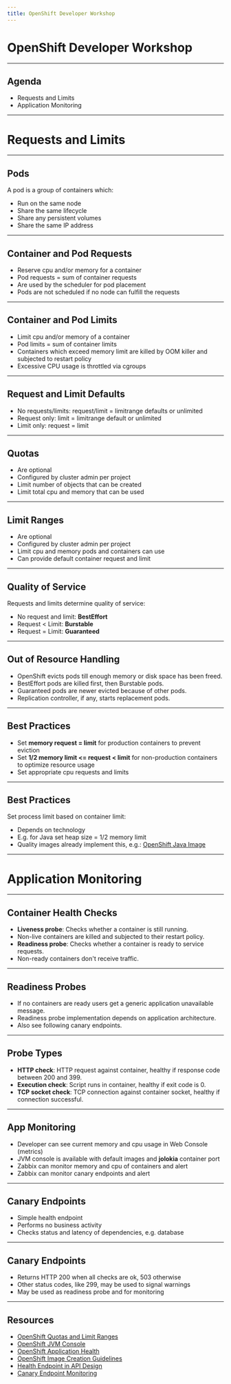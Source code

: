 ```yaml
---
title: OpenShift Developer Workshop
---
```


<!--section -->
# OpenShift Developer Workshop

<!-- .slide: class="master01" -->

---

## Agenda

* Requests and Limits
* Application Monitoring

<!-- .slide: class="master02" -->

---

# Requests and Limits

<!-- .slide: class="master02" -->

---

## Pods

A pod is a group of containers which:

* Run on the same node
* Share the same lifecycle
* Share any persistent volumes
* Share the same IP address

---

<!--section -->
## Container and Pod Requests

* Reserve cpu and/or memory for a container
* Pod requests = sum of container requests
* Are used by the scheduler for pod placement
* Pods are not scheduled if no node can fulfill the requests

---

## Container and Pod Limits
* Limit cpu and/or memory of a container
* Pod limits = sum of container limits
* Containers which exceed memory limit are killed by OOM killer and subjected to restart policy
* Excessive CPU usage is throttled via cgroups

---

## Request and Limit Defaults

* No requests/limits: request/limit = limitrange defaults or unlimited
* Request only: limit = limitrange default or unlimited
* Limit only: request = limit

---

## Quotas

* Are optional
* Configured by cluster admin per project
* Limit number of objects that can be created
* Limit total cpu and memory that can be used

---

## Limit Ranges

* Are optional
* Configured by cluster admin per project
* Limit cpu and memory pods and containers can use
* Can provide default container request and limit

---

## Quality of Service

Requests and limits determine quality of service:

* No request and limit: **BestEffort**
* Request < Limit: **Burstable**
* Request = Limit: **Guaranteed**

---

## Out of Resource Handling

* OpenShift evicts pods till enough memory or disk space has been freed.
* BestEffort pods are killed first, then Burstable pods.
* Guaranteed pods are newer evicted because of other pods.
* Replication controller, if any, starts replacement pods.

---

## Best Practices

* Set **memory request = limit** for production containers to prevent eviction
* Set **1/2 memory limit <= request < limit** for non-production containers to optimize resource usage
* Set appropriate cpu requests and limits

---

## Best Practices

<div style="text-align: left"><p>Set process limit based on container limit:</p></div>

* Depends on technology
* E.g. for Java set heap size = 1/2 memory limit
* Quality images already implement this, e.g.: [OpenShift Java Image](https://developers.redhat.com/blog/2017/02/23/getting-started-with-openshift-java-s2i/)


---

# Application Monitoring

<!-- .slide: class="master02" -->

---

## Container Health Checks

* **Liveness probe**: Checks whether a container is still running.
* Non-live containers are killed and subjected to their restart policy.
* **Readiness probe**: Checks whether a container is ready to service requests.
* Non-ready containers don't receive traffic.

---

## Readiness Probes

* If no containers are ready users get a generic application unavailable message.
* Readiness probe implementation depends on application architecture.
* Also see following canary endpoints.

---

## Probe Types

* **HTTP check**: HTTP request against container, healthy if response code between 200 and 399.
* **Execution check**: Script runs in container, healthy if exit code is 0.
* **TCP socket check**: TCP connection against container socket, healthy if connection successful.

---

## App Monitoring

* Developer can see current memory and cpu usage in Web Console (metrics)
* JVM console is available with default images and **jolokia** container port
* Zabbix can monitor memory and cpu of containers and alert
* Zabbix can monitor canary endpoints and alert

---

## Canary Endpoints

* Simple health endpoint
* Performs no business activity
* Checks status and latency of dependencies, e.g. database

---

## Canary Endpoints

* Returns HTTP 200 when all checks are ok, 503 otherwise
* Other status codes, like 299, may be used to signal warnings
* May be used as readiness probe and for monitoring

---

## Resources

* [OpenShift Quotas and Limit Ranges](https://docs.openshift.com/container-platform/3.5/dev_guide/compute_resources.html)
* [OpenShift JVM Console](https://docs.openshift.com/container-platform/3.5/architecture/infrastructure_components/web_console.html#jvm-console)
* [OpenShift Application Health](https://docs.openshift.com/container-platform/3.5/dev_guide/application_health.html)
* [OpenShift Image Creation Guidelines](https://docs.openshift.com/container-platform/3.5/creating_images/guidelines.html)
* [Health Endpoint in API Design](http://byterot.blogspot.ch/2014/11/health-endpoint-in-api-design-slippery-rest-api-design-canary-endpoint-hysterix-asp-net-web-api.html)
* [Canary Endpoint Monitoring](http://uniknow.github.io/AgileDev/site/0.1.10-SNAPSHOT/canary-endpoint-monitoring)
